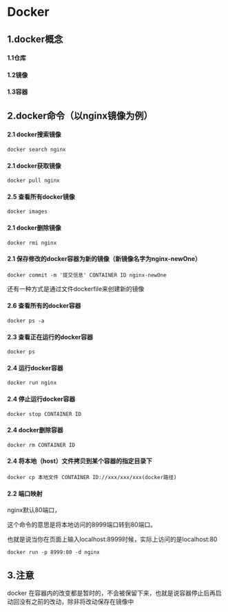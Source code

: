 # Docker

## 1.docker概念
#### 1.1仓库
#### 1.2镜像
#### 1.3容器

## 2.docker命令（以nginx镜像为例）
#### 2.1 docker搜索镜像
```apple js
docker search nginx
```

#### 2.1 docker获取镜像
```apple js
docker pull nginx
```
#### 2.5 查看所有docker镜像
```apple js
docker images
```

#### 2.1 docker删除镜像
```apple js
docker rmi nginx
```

#### 2.1 保存修改的docker容器为新的镜像（新镜像名字为nginx-newOne）
```apple js
docker commit -m '提交信息' CONTAINER ID nginx-newOne
```
还有一种方式是通过文件dockerfile来创建新的镜像

#### 2.6 查看所有的docker容器
```apple js 
docker ps -a
```

#### 2.3 查看正在运行的docker容器
```apple js
docker ps
```

#### 2.4 运行docker容器
```apple js
docker run nginx
```

#### 2.4 停止运行docker容器
```apple js
docker stop CONTAINER ID

```
#### 2.4 docker删除容器
```apple js
docker rm CONTAINER ID
```

#### 2.4 将本地（host）文件拷贝到某个容器的指定目录下
```apple js
docker cp 本地文件 CONTAINER ID://xxx/xxx/xxx(docker路径)
```


#### 2.2 端口映射
nginx默认80端口，

这个命令的意思是将本地访问的8999端口转到80端口。

也就是说当你在页面上输入localhost:8999时候，实际上访问的是localhost:80
```apple js
docker run -p 8999:80 -d nginx
```



## 3.注意
docker 在容器内的改变都是暂时的，不会被保留下来，也就是说容器停止后再启动回没有之前的改动，除非将改动保存在镜像中